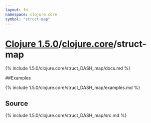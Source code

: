 ```yaml
---
layout: fn
namespace: clojure.core
symbol: "struct-map"
---
```


# [Clojure 1.5.0](../../)/[clojure.core](../)/struct-map

{% include 1.5.0/clojure.core/struct_DASH_map/docs.md %}

##Examples

{% include 1.5.0/clojure.core/struct_DASH_map/examples.md %}
## Source
{% include 1.5.0/clojure.core/struct_DASH_map/src.md %}

